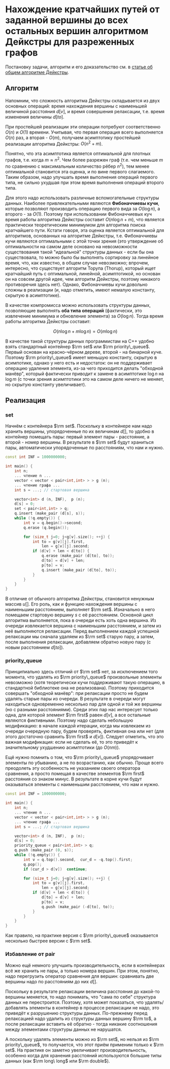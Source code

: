# Нахождение кратчайших путей от заданной вершины до всех остальных вершин алгоритмом Дейкстры для разреженных графов

Постановку задачи, алгоритм и его доказательство см. в [статье об общем алгоритме Дейкстры](dijkstra).

## Алгоритм

Напомним, что сложность алгоритма Дейкстры складывается из двух основных операций: время нахождения вершины с наименьшей величиной расстояния $d[v]$, и время совершения релаксации, т.е. время изменения величины $d[to]$.

При простейшей реализации эти операции потребуют соответственно $O(n)$ и $O(1)$ времени. Учитывая, что первая операция всего выполняется $O(n)$ раз, а вторая - $O(m)$, получаем асимптотику простейшей реализации алгоритма Дейкстры: $O(n^2+m)$.

Понятно, что эта асимптотика является оптимальной для плотных графов, т.е. когда $m \approx n^2$. Чем более разрежен граф (т.е. чем меньше $m$ по сравнению с максимальным количество рёбер $n^2$), тем менее оптимальной становится эта оценка, и по вине первого слагаемого. Таким образом, надо улучшать время выполнения операций первого типа, не сильно ухудшая при этом время выполнения операций второго типа.

Для этого надо использовать различные вспомогательные структуры данных. Наиболее привлекательными являются **Фибоначчиевы кучи**, которые позволяют производить операцию первого вида за $O(\log n)$, а второго - за $O(1)$. Поэтому при использовании Фибоначчиевых куч время работы алгоритма Дейкстры составит $O(n \log n + m)$, что является практически теоретическим минимумом для алгоритма поиска кратчайшего пути. Кстати говоря, эта оценка является оптимальной для алгоритмов, основанных на алгоритме Дейкстры, т.е. Фибоначчиевы кучи являются оптимальными с этой точки зрения (это утверждение об оптимальности на самом деле основано на невозможности существования такой "идеальной" структуры данных - если бы она существовала, то можно было бы выполнять сортировку за линейное время, что, как известно, в общем случае невозможно; впрочем, интересно, что существует алгоритм Торупа (Thorup), который ищет кратчайший путь с оптимальной, линейной, асимптотикой, но основан он на совсем другой идее, чем алгоритм Дейкстры, поэтому никакого противоречия здесь нет). Однако, Фибоначчиевы кучи довольно сложны в реализации (и, надо отметить, имеют немалую константу, скрытую в асимптотике).

В качестве компромисса можно использовать структуры данных, позволяющие выполнять **оба типа операций** (фактически, это извлечение минимума и обновление элемента) за $O(\log n)$. Тогда время работы алгоритма Дейкстры составит:

$$
O(n \log n + m \log n) = O (m \log n)
$$

В качестве такой структуры данных программистам на C++ удобно взять стандартный контейнер $\rm set$ или $\rm priority\_queue$. Первый основан на красно-чёрном дереве, второй - на бинарной куче. Поэтому $\rm priority\_queue$ имеет меньшую константу, скрытую в асимпотике, однако у него есть и недостаток: он не поддерживает операцию удаления элемента, из-за чего приходится делать "обходной манёвр", который фактически приводит к замене в асимптотике $\log n$ на $\log m$ (с точки зрения асимптотики это на самом деле ничего не меняет, но скрытую константу увеличивает).

## Реализация

### set

Начнём с контейнера $\rm set$. Поскольку в контейнере нам надо хранить вершины, упорядоченные по их величинам $d[]$, то удобно в контейнер помещать пары: первый элемент пары - расстояние, а второй - номер вершины. В результате в $\rm set$ будут храниться пары, автоматически упорядоченные по расстояниям, что нам и нужно.

<!--- TODO: specify code snippet id -->
``` cpp
const int INF = 1000000000;

int main() {
    int n;
    ... чтение n ...
    vector < vector < pair<int,int> > > g (n);
    ... чтение графа ...
    int s = ...; // стартовая вершина

    vector<int> d (n, INF),  p (n);
    d[s] = 0;
    set < pair<int,int> > q;
    q.insert (make_pair (d[s], s));
    while (!q.empty()) {
        int v = q.begin()->second;
        q.erase (q.begin());

        for (size_t j=0; j<g[v].size(); ++j) {
            int to = g[v][j].first,
                len = g[v][j].second;
            if (d[v] + len < d[to]) {
                q.erase (make_pair (d[to], to));
                d[to] = d[v] + len;
                p[to] = v;
                q.insert (make_pair (d[to], to));
            }
        }
    }
}
```

В отличие от обычного алгоритма Дейкстры, становится ненужным массив $u[]$. Его роль, как и функцию нахождения вершины с наименьшим расстоянием, выполняет $\rm set$. Изначально в него помещаем стартовую вершину $s$ с её расстоянием. Основной цикл алгоритма выполняется, пока в очереди есть хоть одна вершина. Из очереди извлекается вершина с наименьшим расстоянием, и затем из неё выполняются релаксации. Перед выполнением каждой успешной релаксации мы сначала удаляем из $\rm set$ старую пару, а затем, после выполнения релаксации, добавляем обратно новую пару (с новым расстоянием $d[to]$).

### priority_queue

Принципиально здесь отличий от $\rm set$ нет, за исключением того момента, что удалять из $\rm priority\_queue$ произвольные элементы невозможно (хотя теоретически кучи поддерживают такую операцию, в стандартной библиотеке она не реализована). Поэтому приходится совершать "обходной манёвр": при релаксации просто не будем удалять старые пары из очереди. В результате в очереди могут находиться одновременно несколько пар для одной и той же вершины (но с разными расстояниями). Среди этих пар нас интересует только одна, для которой элемент $\rm first$ равен $d[v]$, а все остальные являются фиктивными. Поэтому надо сделать небольшую модификацию: в начале каждой итерации, когда мы извлекаем из очереди очередную пару, будем проверять, фиктивная она или нет (для этого достаточно сравнить $\rm first$ и $d[v]$). Следует отметить, что это важная модификация: если не сделать её, то это приведёт к значительному ухудшению асимптотики (до $O(nm)$).

Ещё нужно помнить о том, что $\rm priority\_queue$ упорядочивает элементы по убыванию, а не по возрастанию, как обычно. Проще всего преодолеть эту особенность не указанием своего оператора сравнения, а просто помещая в качестве элементов $\rm first$ расстояния со знаком минус. В результате в корне кучи будут оказываться элементы с наименьшим расстоянием, что нам и нужно.

<!--- TODO: specify code snippet id -->
``` cpp
const int INF = 1000000000;

int main() {
    int n;
    ... чтение n ...
    vector < vector < pair<int,int> > > g (n);
    ... чтение графа ...
    int s = ...; // стартовая вершина

    vector<int> d (n, INF),  p (n);
    d[s] = 0;
    priority_queue < pair<int,int> > q;
    q.push (make_pair (0, s));
    while (!q.empty()) {
        int v = q.top().second,  cur_d = -q.top().first;
        q.pop();
        if (cur_d > d[v])  continue;

        for (size_t j=0; j<g[v].size(); ++j) {
            int to = g[v][j].first,
                len = g[v][j].second;
            if (d[v] + len < d[to]) {
                d[to] = d[v] + len;
                p[to] = v;
                q.push (make_pair (-d[to], to));
            }
        }
    }
}
```

Как правило, на практике версия с $\rm priority\_queue$ оказывается несколько быстрее версии с $\rm set$.

### Избавление от pair

Можно ещё немного улучшить производительность, если в контейнерах всё же хранить не пары, а только номера вершин. При этом, понятно, надо перегрузить оператор сравнения для вершин: сравнивать две вершины надо по расстояниям до них $d[]$.

Поскольку в результате релаксации величина расстояния до какой-то вершины меняется, то надо понимать, что "сама по себе" структура данных не перестроится. Поэтому, хотя может показаться, что удалять/добавлять элементы в контейнер в процессе релаксации не надо, это приведёт к разрушению структуры данных. По-прежнему перед релаксацией надо удалить из структуры данных вершину $\rm to$, а после релаксации вставить её обратно - тогда никакие соотношения между элементами структуры данных не нарушатся.

А поскольку удалять элементы можно из $\rm set$, но нельзя из $\rm priority\_queue$, то получается, что этот приём применим только к $\rm set$. На практике он заметно увеличивает производительность, особенно когда для хранения расстояний используются большие типы данных (как $\rm long\ long$ или $\rm double$).
